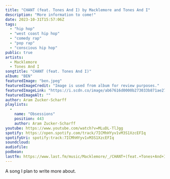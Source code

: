 ```yaml
---
title: "CHANT (feat. Tones And I) by Macklemore and Tones And I"
description: "More information to come!"
date: 2023-10-31T15:57:06Z
tags:
  - "hip hop"
  - "west coast hip hop"
  - "comedy rap"
  - "pop rap"
  - "conscious hip hop"
public: true
artists:
  - Macklemore
  - Tones And I
songtitle: "CHANT (feat. Tones And I)"
album: "BEN"
featuredImage: "ben.jpeg"
featuredImageCredit: "Image is used from album for review purposes."
featuredImageLink: "https://i.scdn.co/image/ab67616d0000b273033b871ae27b16ddd8139806"
featuredImageAlt: ""
author: Aram Zucker-Scharff
playlists:
  -
    name: "Obsessions"
    position: 443
    author: Aram Zucker-Scharff
youtube: https://www.youtube.com/watch?v=MLuDL-TlJgg
spotify: https://open.spotify.com/track/7ICMhHYyv1vM3S1XzcEFIq
spotifyUri: spotify:track:7ICMhHYyv1vM3S1XzcEFIq
soundcloud:
audiofile:
podbean:
lastfm: https://www.last.fm/music/Macklemore/_/CHANT+(feat.+Tones+And+I)
---
```


A song I plan to write more about.
		